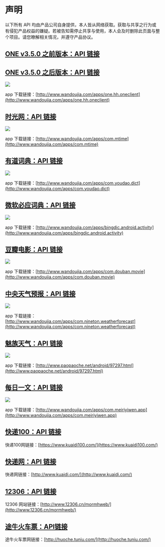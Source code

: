 # 声明 #
以下所有 API 均由产品公司自身提供，本人皆从网络获取。获取与共享之行为或有侵犯产品权益的嫌疑。若被告知需停止共享与使用，本人会及时删除此页面与整个项目。请您暸解相关情况，并遵守产品协议。

## [ONE v3.5.0 之前版本：API 链接](https://github.com/jokermonn/-Api/blob/master/ONE~v3.5.0.md) ##

## [ONE v3.5.0 之后版本：API 链接](https://github.com/jokermonn/-Api/blob/master/ONEv3.5.0~.md) ##

![](https://camo.githubusercontent.com/079c18fa139ab14b8eae6eafe40da2d518ed2838/687474703a2f2f692e696d6775722e636f6d2f754b613261595a2e706e67)

app 下载链接：[http://www.wandoujia.com/apps/one.hh.oneclient](http://www.wandoujia.com/apps/one.hh.oneclient)

## [时光网：API 链接](https://github.com/jokermonn/-Api/blob/master/Time.md)

![](http://img.wdjimg.com/mms/icon/v1/e/81/8974ffd9388f547dc8877e0c55d2e81e_78_78.png)

app 下载链接：[http://www.wandoujia.com/apps/com.mtime](http://www.wandoujia.com/apps/com.mtime)

## [有道词典：API 链接](https://github.com/jokermonn/-Api/blob/master/YoudaoDic.md) ##

![](http://img.wdjimg.com/mms/icon/v1/0/82/8f4c1ccdc0a96b9c44a5c94709a77820_78_78.png)

app 下载链接：[http://www.wandoujia.com/apps/com.youdao.dict](http://www.wandoujia.com/apps/com.youdao.dict)

## [微软必应词典：API 链接](https://github.com/jokermonn/-Api/blob/master/BingDic.md) ##

![](http://img.wdjimg.com/mms/icon/v1/b/04/53110268118ae536fcf87ec91353904b_78_78.png)

app 下载链接：[http://www.wandoujia.com/apps/bingdic.android.activity](http://www.wandoujia.com/apps/bingdic.android.activity)

## [豆瓣电影：API 链接](https://github.com/jokermonn/-Api/blob/master/DoubanMovie.md) ##

![](http://img.wdjimg.com/mms/icon/v1/9/f4/e2fed53a563d696d990484de34729f49_78_78.png)

app 下载链接：[http://www.wandoujia.com/apps/com.douban.movie](http://www.wandoujia.com/apps/com.douban.movie)

## [中央天气预报：API 链接](https://github.com/jokermonn/-Api/blob/master/CenterWeatherCityCode.md) ##

![](http://img.wdjimg.com/mms/icon/v1/5/22/05be4e3dc6e4beaf4be0c1249c176225_78_78.png)

app 下载链接：[http://www.wandoujia.com/apps/com.nineton.weatherforecast](http://www.wandoujia.com/apps/com.nineton.weatherforecast)

## [魅族天气：API 链接](https://github.com/jokermonn/-Api/blob/master/MeizuWeather.md) ##

![](http://p1.bpimg.com/4851/4fe7a2df33d616b0.png)

app 下载链接：[http://www.paopaoche.net/android/97297.html](http://www.paopaoche.net/android/97297.html)

## [每日一文：API 链接](https://github.com/jokermonn/-Api/blob/master/OneArticle.md) ##

![](http://img.wdjimg.com/mms/icon/v1/5/81/865635b34f2a7d3d3b5bb7a368cb2815_78_78.png)

app 下载链接：[http://www.wandoujia.com/apps/com.meiriyiwen.app](http://www.wandoujia.com/apps/com.meiriyiwen.app)

## [快递100：API 链接](https://github.com/jokermonn/-Api/blob/master/ExpressDelivery100.md) ##

快递100网链接：[https://www.kuaidi100.com/](https://www.kuaidi100.com/)

## [快递网：API 链接](https://github.com/jokermonn/-Api/blob/master/ExpressDelivery.md) ##

快递网链接：[http://www.kuaidi.com/](http://www.kuaidi.com/)

## [12306：API 链接](https://github.com/jokermonn/-Api/blob/master/12306.md) ##

12306 网站链接：[http://www.12306.cn/mormhweb/](http://www.12306.cn/mormhweb/)

## [途牛火车票：API链接](https://github.com/jokermonn/-Api/blob/master/TuniuTickets.md) ##

途牛火车票网链接：[http://huoche.tuniu.com/](http://huoche.tuniu.com/)